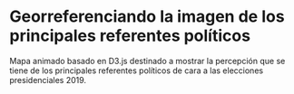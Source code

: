# Georreferenciando la imagen de los principales referentes políticos

Mapa animado basado en D3.js destinado a mostrar la percepción que se tiene de los principales referentes políticos de cara a las elecciones presidenciales 2019. 
